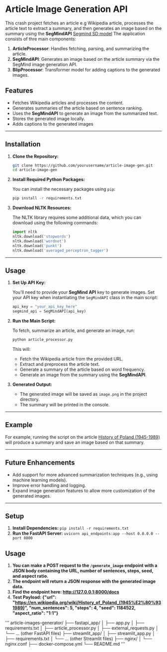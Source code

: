 # Article Image Generation API

This crash project fetches an article e.g Wikipedia article, processes the article text to extract a summary, and then generates an image based on the summary using the **SegMindAPI** [Segmind SD model](https://www.segmind.com/models/sdxl1.0-txt2img) The application consists of thre main components:

1. **ArticleProcessor**: Handles fetching, parsing, and summarizing the article.
2. **SegMindAPI**: Generates an image based on the article summary via the SegMind image generation API.
3. **BlipProcessor**: Transformer model for adding captions to the generated images.
## Features

- Fetches Wikipedia articles and processes the content.
- Generates summaries of the article based on sentence ranking.
- Uses the **SegMindAPI** to generate an image from the summarized text.
- Stores the generated image locally.
-  Adds captions to the generated images

---

## Installation

1. **Clone the Repository:**

   ```bash
   git clone https://github.com/yourusername/article-image-gen.git
   cd article-image-gen
   ```

2. **Install Required Python Packages:**

   You can install the necessary packages using `pip`:

   ```bash
   pip install -r requirements.txt
   ```

3. **Download NLTK Resources:**

   The NLTK library requires some additional data, which you can download using the following commands:

   ```python
   import nltk
   nltk.download('stopwords')
   nltk.download('wordnet')
   nltk.download('punkt')
   nltk.download('averaged_perceptron_tagger')
   ```
---

## Usage

1. **Set Up API Key:**

   You'll need to provide your **SegMind API** key to generate images. Set your API key when instantiating the `SegMindAPI` class in the main script:

   ```python
   api_key = "your_api_key_here"
   segmind_api = SegMindAPI(api_key)
   ```

2. **Run the Main Script:**

   To fetch, summarize an article, and generate an image, run:

   ```bash
   python article_processor.py
   ```

   This will:

   - Fetch the Wikipedia article from the provided URL.
   - Extract and preprocess the article text.
   - Generate a summary of the article based on word frequency.
   - Generate an image from the summary using the **SegMindAPI**.

3. **Generated Output:**

   - The generated image will be saved as `image.png` in the project directory.
   - The summary will be printed in the console.

---

## Example

For example, running the script on the article [History of Poland (1945-1989)](https://en.wikipedia.org/wiki/History_of_Poland_(1945%E2%80%931989)) will produce a summary and save an image based on that summary.

---

## Future Enhancements

- Add support for more advanced summarization techniques (e.g., using machine learning models).
- Improve error handling and logging.
- Expand image generation features to allow more customization of the generated images.

---

## Setup

1. **Install Dependencies:**
`pip install -r requirements.txt`
2. **Run the FastAPI Server:**
`uvicorn api_endpoints:app --host 0.0.0.0 --port 8000`

## Usage
1. **You can make a POST request to the `/generate_image` endpoint with a JSON body containing the URL, number of sentences, steps, seed, and aspect ratio.**
2. **The endpoint will return a JSON response with the generated image data.**
3. **Find the endpoint here: http://127.0.0.1:8000/docs**
4. **Test Payload: {"url": "https://en.wikipedia.org/wiki/History_of_Poland_(1945%E2%80%931989)", "num_sentences": 5, "steps": 4, "seed": 1184522, "aspect_ratio": "1:1"}**

'''
article-images-generator/
├── fastapi_app/
│   ├── app.py
│   ├── requirements.txt
│   ├── article_processor.py
│   ├── external_requests.py
│   └── ... (other FastAPI files)
├── streamlit_app/
│   ├── streamlit_app.py
│   ├── requirements.txt
│   └── ... (other Streamlit files)
├── nginx/
│   └── nginx.conf
├── docker-compose.yml
└── README.md
'''
